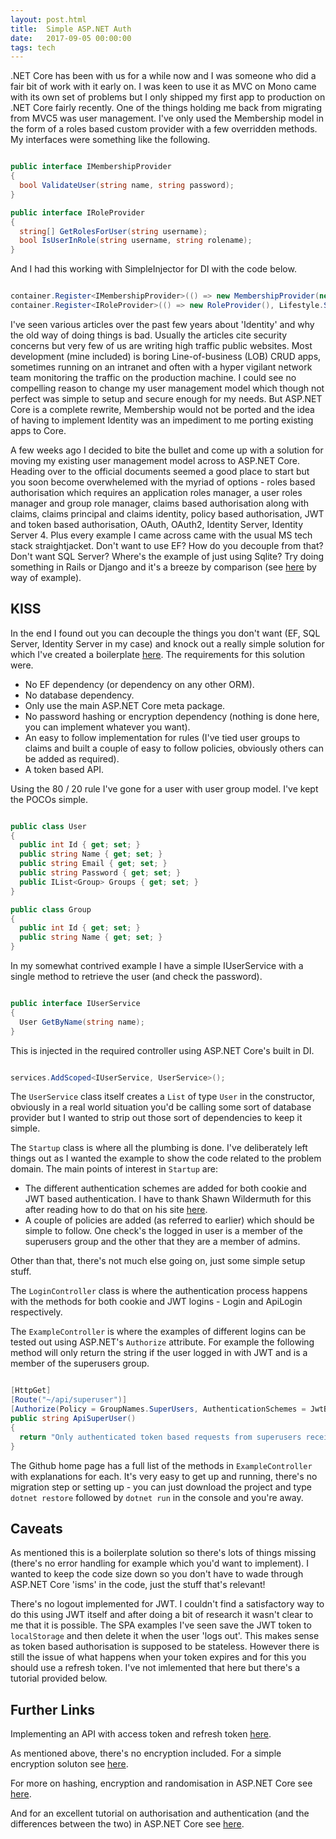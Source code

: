 ```yaml
---
layout: post.html
title:  Simple ASP.NET Auth
date:   2017-09-05 00:00:00
tags: tech
---
```


.NET Core has been with us for a while now and I was someone who did a fair bit of work with it early on. I was keen to use it as MVC on Mono came with its own set of problems but I only shipped my first app to production on .NET Core fairly recently. One of the things holding me back from migrating from MVC5 was user management. I've only used the Membership model in the form of a roles based custom provider with a few overridden methods. My interfaces were something like the following.

```csharp

public interface IMembershipProvider
{
  bool ValidateUser(string name, string password);
}

public interface IRoleProvider
{
  string[] GetRolesForUser(string username);
  bool IsUserInRole(string username, string rolename);
}

```

And I had this working with SimpleInjector for DI with the code below.

```csharp

container.Register<IMembershipProvider>(() => new MembershipProvider(new UnitOfWork(connStr)), Lifestyle.Scoped);
container.Register<IRoleProvider>(() => new RoleProvider(), Lifestyle.Scoped);

```

I've seen various articles over the past few years about 'Identity' and why the old way of doing things is bad. Usually the articles cite security concerns but very few of us are writing high traffic public websites. Most development (mine included) is boring Line-of-business (LOB) CRUD apps, sometimes running on an intranet and often with a hyper vigilant network team monitoring the traffic on the production machine. I could see no compelling reason to change my user management model which though not perfect was simple to setup and secure enough for my needs. But ASP.NET Core is a complete rewrite, Membership would not be ported and the idea of having to implement Identity was an impediment to me porting existing apps to Core.

A few weeks ago I decided to bite the bullet and come up with a solution for moving my existing user management model across to ASP.NET Core. Heading over to the official documents seemed a good place to start but you soon become overwhelemed with the myriad of options - roles based authorisation which requires an application roles manager, a user roles manager and group role manager, claims based authorisation along with claims, claims principal and claims identity, policy based authorisation, JWT and token based authorisation, OAuth, OAuth2, Identity Server, Identity Server 4. Plus every example I came across came with the usual MS tech stack straightjacket. Don't want to use EF? How do you decouple from that? Don't want SQL Server? Where's the example of just using Sqlite? Try doing something in Rails or Django and it's a breeze by comparison (see [here](https://sourcey.com/building-the-prefect-rails-5-api-only-app/) by way of example).

KISS
----

In the end I found out you can decouple the things you don't want (EF, SQL Server, Identity Server in my case) and knock out a really simple solution for which I've created a boilerplate [here](https://github.com/matthewblott/simple_aspnet_auth). The requirements for this solution were.

* No EF dependency (or dependency on any other ORM).
* No database dependency.
* Only use the main ASP.NET Core meta package.
* No password hashing or encryption dependency (nothing is done here, you can implement whatever you want).
* An easy to follow implementation for rules (I've tied user groups to claims and built a couple of easy to follow policies, obviously others can be added as required).
* A token based API.

Using the 80 / 20 rule I've gone for a user with user group model. I've kept the POCOs simple.

```csharp

public class User
{
  public int Id { get; set; }
  public string Name { get; set; }
  public string Email { get; set; }
  public string Password { get; set; }
  public IList<Group> Groups { get; set; }
}

public class Group
{
  public int Id { get; set; }
  public string Name { get; set; }
}

```


In my somewhat contrived example I have a simple IUserService with a single method to retrieve the user (and check the password).

```csharp

public interface IUserService
{
  User GetByName(string name);
}

```

This is injected in the required controller using ASP.NET Core's built in DI.

```csharp

services.AddScoped<IUserService, UserService>();

```

The ```UserService``` class itself creates a ```List``` of type ```User``` in the constructor, obviously in a real world situation you'd be calling some sort of database provider but I wanted to strip out those sort of dependencies to keep it simple.

The ```Startup``` class is where all the plumbing is done. I've deliberately left things out as I wanted the example to show the code related to the problem domain. The main points of interest in ```Startup``` are:

* The different authentication schemes are added for both cookie and JWT based authentication. I have to thank Shawn Wildermuth for this after reading how to do that on his site [here](https://wildermuth.com/2017/08/19/Two-AuthorizationSchemes-in-ASP-NET-Core-2).
* A couple of policies are added (as referred to earlier) which should be simple to follow. One check's the logged in user is a member of the superusers group and the other that they are a member of admins.

Other than that, there's not much else going on, just some simple setup stuff.

The ```LoginController``` class is where the authentication process happens with the methods for both cookie and JWT logins - Login and ApiLogin respectively.

The ```ExampleController``` is where the examples of different logins can be tested out using ASP.NET's ```Authorize``` attribute. For example the following method will only return the string if the user logged in with JWT and is a member of the superusers group.

```csharp

[HttpGet]
[Route("~/api/superuser")]
[Authorize(Policy = GroupNames.SuperUsers, AuthenticationSchemes = JwtBearerDefaults.AuthenticationScheme)]
public string ApiSuperUser()
{
  return "Only authenticated token based requests from superusers receive this message.";
}

```

The Github home page has a full list of the methods in ```ExampleController``` with explanations for each. It's very easy to get up and running, there's no migration step or setting up - you can just download the project and type ```dotnet restore``` followed by ```dotnet run``` in the console and you're away.


Caveats
-------

As mentioned this is a boilerplate solution so there's lots of things missing (there's no error handling for example which you'd want to implement). I wanted to keep the code size down so you don't have to wade through ASP.NET Core 'isms' in the code, just the stuff that's relevant!

There's no logout implemented for JWT. I couldn't find a satisfactory way to do this using JWT itself and after doing a bit of research it wasn't clear to me that it is possible. The SPA examples I've seen save the JWT token to ```localStorage``` and then delete it when the user 'logs out'. This makes sense as token based authorisation is supposed to be stateless. However there is still the issue of what happens when your token expires and for this you should use a refresh token. I've not imlemented that here but there's a tutorial provided below.

Further Links
-------------

Implementing an API with access token and refresh token [here](http://www.c-sharpcorner.com/article/handle-refresh-token-using-asp-net-core-2-0-and-json-web-token).

As mentioned above, there's no encryption included. For a simple encryption soluton see [here](http://mikaelkoskinen.net/post/encrypt-decrypt-string-asp-net-core).

For more on hashing, encryption and randomisation in ASP.NET Core see [here](https://www.devtrends.co.uk/blog/hashing-encryption-and-random-in-asp.net-core).

And for an excellent tutorial on authorisation and authentication (and the differences between the two) in ASP.NET Core see [here](https://andrewlock.net/introduction-to-authentication-with-asp-net-core).
